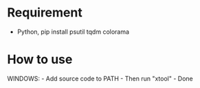 # Requirement
- Python, pip install psutil tqdm colorama

# How to use
WINDOWS:
    - Add source code to PATH
    - Then run "xtool"
    - Done